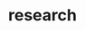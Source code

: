 ---
layout: page
title: research
nav: true
nav_order: 1
dropdown: true
children: 
    - title: interests
      permalink: research/interests/
    - title: projects
      permalink: research/projects/
    - title: divider
    - title: publications
      permalink: research/publications/
    - title: presentations
      permalink: research/presentations/
---
